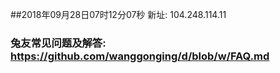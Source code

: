 ##2018年09月28日07时12分07秒 新址: 104.248.114.11
### 兔友常见问题及解答: https://github.com/wanggonging/d/blob/w/FAQ.md
